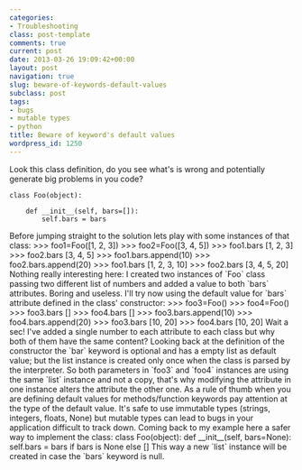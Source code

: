 ```yaml
---
categories:
- Troubleshooting
class: post-template
comments: true
current: post
date: 2013-03-26 19:09:42+00:00
layout: post
navigation: true
slug: beware-of-keywords-default-values
subclass: post
tags:
- bugs
- mutable types
- python
title: Beware of keyword's default values
wordpress_id: 1250
---
```


Look this class definition, do you see what's is wrong and potentially generate big problems in you code?

<!-- more -->

    class Foo(object):

        def __init__(self, bars=[]):
            self.bars = bars

<!--more--!>

Before jumping straight to the solution lets play with some instances of that class:

    >>> foo1=Foo([1, 2, 3])
    >>> foo2=Foo([3, 4, 5])
    >>> foo1.bars
    [1, 2, 3]
    >>> foo2.bars
    [3, 4, 5]
    >>> foo1.bars.append(10)
    >>> foo2.bars.append(20)
    >>> foo1.bars
    [1, 2, 3, 10]
    >>> foo2.bars
    [3, 4, 5, 20]

Nothing really interesting here: I created two instances of `Foo` class passing two different list of numbers and added a value to both `bars` attributes.

Boring and useless.

I'll try now using the default value for `bars` attribute defined in the class' constructor:

    >>> foo3=Foo()
    >>> foo4=Foo()
    >>> foo3.bars
    []
    >>> foo4.bars
    []
    >>> foo3.bars.append(10)
    >>> foo4.bars.append(20)
    >>> foo3.bars
    [10, 20]
    >>> foo4.bars
    [10, 20]

Wait a sec! I've added a single number to each attribute to each class but why both of them have the same content?

Looking back at the definition of the constructor the `bar` keyword
is optional and has a empty list as default value; but the list instance is created only once when the class is parsed by the interpreter.

So both parameters in `foo3` and `foo4` instances are using the same `list` instance and not a copy, that's why modifying the attribute in one instance alters the attribute the other one.

As a rule of thumb when you are defining default values for methods/function keywords pay attention at the type of the default value. It's safe to use immutable types (strings, integers, floats, None) but mutable types can lead to bugs in your application difficult to track down.

Coming back to my example here a safer way to implement the class:

    class Foo(object):

        def __init__(self, bars=None):
            self.bars = bars if bars is None else []

This way a new `list` instance will be created in case the `bars` keyword is null.
